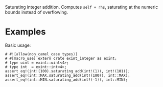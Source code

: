Saturating integer addition. Computes `self + rhs`,
saturating at the numeric bounds instead of overflowing.

# Examples

Basic usage:

```
# #![allow(non_camel_case_types)]
# #[macro_use] extern crate exint_integer as exint;
# type uint = exint::uint<4>;
# type int  = exint::int<4>;
assert_eq!(int!(100).saturating_add(int!(1)), int!(101));
assert_eq!(int::MAX.saturating_add(int!(100)), int::MAX);
assert_eq!(int::MIN.saturating_add(int!(-1)), int::MIN);
```
